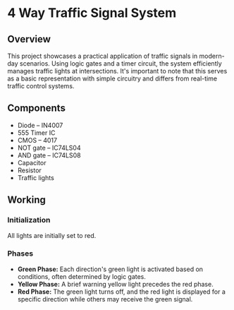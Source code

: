 # 4 Way Traffic Signal System

## Overview
This project showcases a practical application of traffic signals in modern-day scenarios. Using logic gates and a timer circuit, the system efficiently manages traffic lights at intersections. It's important to note that this serves as a basic representation with simple circuitry and differs from real-time traffic control systems.

## Components
- Diode – IN4007
- 555 Timer IC
- CMOS – 4017
- NOT gate – IC74LS04
- AND gate – IC74LS08
- Capacitor
- Resistor
- Traffic lights

## Working
### Initialization
All lights are initially set to red.

### Phases
- **Green Phase:** Each direction's green light is activated based on conditions, often determined by logic gates.
- **Yellow Phase:** A brief warning yellow light precedes the red phase.
- **Red Phase:** The green light turns off, and the red light is displayed for a specific direction while others may receive the green signal.


